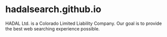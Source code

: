 # hadalsearch.github.io

HADAL Ltd. is a Colorado Limited Liability Company. Our goal is to provide the best web searching experience possible. 
